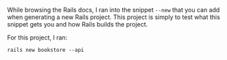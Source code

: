 While browsing the Rails docs, I ran into the snippet `--new` that you can add when generating a new Rails project.
This project is simply to test what this snippet gets you and how Rails builds the project.

For this project, I ran: 

`
rails new bookstore --api
`